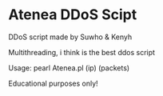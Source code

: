 # Atenea DDoS Scipt
DDoS script made by Suwho &amp; Kenyh

Multithreading, i think is the best ddos script

Usage: pearl Atenea.pl (ip) (packets)

Educational purposes only!
